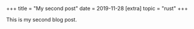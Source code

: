 +++
title = "My second post"
date = 2019-11-28
[extra]
topic = "rust"
+++

This is my second blog post.